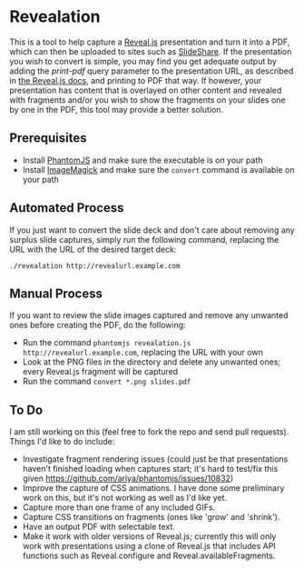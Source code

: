 Revealation
===========

This is a tool to help capture a [Reveal.js](https://github.com/hakimel/reveal.js) presentation and turn it into a PDF, which can then be uploaded to sites such as [SlideShare](http://www.slideshare.net). If the presentation you wish to convert is simple, you may find you get adequate output by adding the _print-pdf_ query parameter to the presentation URL, as described in [the Reveal.js docs](https://github.com/hakimel/reveal.js/blob/master/README.md#pdf-export), and printing to PDF that way. If however, your presentation has content that is overlayed on other content and revealed with fragments and/or you wish to show the fragments on your slides one by one in the PDF, this tool may provide a better solution.

## Prerequisites

- Install [PhantomJS](http://phantomjs.org) and make sure the executable is on your path 
- Install [ImageMagick](http://www.imagemagick.org) and make sure the `convert` command is available on your path 

## Automated Process

If you just want to convert the slide deck and don't care about removing any surplus slide captures, simply run the following command, replacing the URL with the URL of the desired target deck:

    ./revealation http://revealurl.example.com

## Manual Process 

If you want to review the slide images captured and remove any unwanted ones before creating the PDF, do the following:

- Run the command `phantomjs revealation.js http://revealurl.example.com`, replacing the URL with your own 
- Look at the PNG files in the directory and delete any unwanted ones; every Reveal.js fragment will be captured
- Run the command `convert *.png slides.pdf`

## To Do

I am still working on this (feel free to fork the repo and send pull requests). Things I'd like to do include:

- Investigate fragment rendering issues (could just be that presentations haven't finished loading when captures start; it's hard to test/fix this given https://github.com/ariya/phantomjs/issues/10832)
- Improve the capture of CSS animations. I have done some preliminary work on this, but it's not working as well as I'd like yet.
- Capture more than one frame of any included GIFs.
- Capture CSS transitions on fragments (ones like 'grow' and 'shrink').
- Have an output PDF with selectable text.
- Make it work with older versions of Reveal.js; currently this will only work with presentations using a clone of Reveal.js that includes API functions such as Reveal.configure and Reveal.availableFragments.
